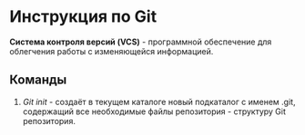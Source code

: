 # Инструкция по Git

**Система контроля версий (VCS)** - программной обеспечение для облегчения работы с изменяющейся информацией. 

## Команды

1. *Git init* - создаёт в текущем каталоге новый подкаталог с именем .git, содержащий все необходимые файлы репозитория - структуру Git репозитория. 

